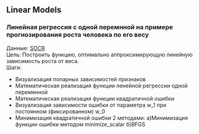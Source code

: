## Linear Models
### Линейная регрессия с одной перемнной на примере прогнозирования роста человека по его весу

Данные: [SOCR](http://wiki.stat.ucla.edu/socr/index.php/SOCR_Data_Dinov_020108_HeightsWeights)  
Цель: Построить функцию, оптимально аппроксимирующую линейную зависимость роста от веса.  
Шаги:
- Визуализация попарных зависимостей признаков
- Математическая реализация функции ленейной регрессии одной переменной
- Математическая реализация функции квадратичной ошибки
- Визуализация зависимости ошибки от параметра w_1 при постоянном (фиксированном) w_0
- Минимизация квадратичной ошибки 2 методами:  а)Минимизация функции ошибки методом minimize_scalar б)BFGS



